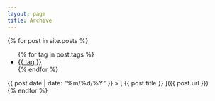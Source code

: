 ```yaml
---
layout: page
title: Archive
---
```


{% for post in site.posts %}
<ul class="tags">
  {% for tag in post.tags %}
    <li><a href="{{ site.baseurl }}tags.html#{{tag}}" class="tag">{{ tag }}</a></li>
  {% endfor %}
</ul>
<div><span>{{ post.date | date: "%m/%d/%Y" }}</span> &raquo; [ {{ post.title }} ]({{ post.url }})</div>
{% endfor %}
